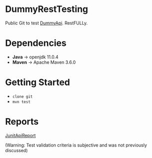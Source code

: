 # DummyRestTesting
Public Git to test [DummyApi](http://dummy.restapiexample.com/). RestFULLy.

# Dependencies
 - **Java** -> openjdk 11.0.4 
 - **Maven** -> Apache Maven 3.6.0
 
# Getting Started
 - `clone git`
 - `mvn test`
 
 # Reports 
 [JunitApiReport](https://github.com/nopunYntendeed/DummyRestTesting/blob/master/DummyRestfulApiReportJunit.ods)

 (Warning: Test validation criteria is subjective and was not previously discussed)


